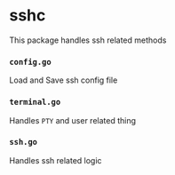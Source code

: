 # sshc

This package handles ssh related methods

### `config.go`
Load and Save ssh config file

### `terminal.go`
Handles `PTY` and user related thing

### `ssh.go`
Handles ssh related logic
